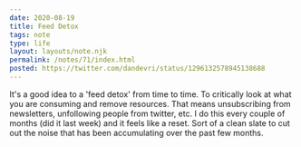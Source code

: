 ```yaml
---
date: 2020-08-19
title: Feed Detox
tags: note
type: life
layout: layouts/note.njk
permalink: /notes/71/index.html
posted: https://twitter.com/dandevri/status/1296132578945138688
---
```


It's a good idea to a 'feed detox' from time to time. To critically look at what you are consuming and remove resources. That means unsubscribing from newsletters, unfollowing people from twitter, etc. I do this every couple of months (did it last week) and it feels like a reset. Sort of a clean slate to cut out the noise that has been accumulating over the past few months.
